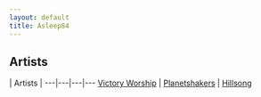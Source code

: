 ```yaml
---
layout: default
title: Asleep84
---
```



## Artists
| Artists |
---|---|---|---
[Victory Worship](/artists/victory) | [Planetshakers](/artists/planetshakers) | [Hillsong](/artists/hillsong)
